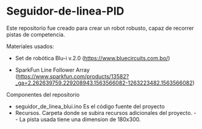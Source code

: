 # Seguidor-de-linea-PID
Este repositorio fue creado para crear un robot robusto, capaz de recorrer pistas de competencia.

Materiales usados:

+ Set de robótica Blu-i v.2.0 (https://www.bluecircuits.com.bo/)

+ SparkFun Line Follower Array (https://www.sparkfun.com/products/13582?_ga=2.262639759.229208943.1563566082-1263223482.1563566082)

Componentes del repositorio

+ seguidor_de_linea_blui.ino Es el código fuente del proyecto
+ Recursos. Carpeta donde se subira recursos adicionales del proyecto.
-- La pista usada tiene una dimension de 180x300.
